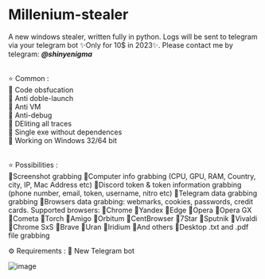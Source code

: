# Millenium-stealer
A new windows stealer, written fully in python. Logs will be sent to telegram via your telegram bot ✨Only for 10$ in 2023✨. Please contact me by telegram: <em>**@shinyenigma**</em>

<br />⭐️ Common :
<br />🔹 Code obsfucation
<br />🔹 Anti doble-launch
<br />🔹 Anti VM
<br />🔹 Anti-debug
<br />🔹 DEliting all traces
<br />🔹 Single exe without dependences
<br />🔹 Working on Windows 32/64 bit

<br />⭐️ Possibilities :
<br />🔹Screenshot grabbing
🔹Computer info grabbing (CPU, GPU, RAM, Country, city, IP, Mac Address etc)
🔹Discord token & token information grabbing (phone number, email, token, username, nitro etc)
🔹Telegram data grabbing grabbing
🔹Browsers data grabbing: webmarks, cookies, passwords, credit cards. Supported browsers: 🔻Chrome 🔻Yandex 🔻Edge 🔻Opera 🔻Opera GX 🔻Cometa 🔻Torch 🔻Amigo 🔻Orbitum 🔻CentBrowser 🔻7Star 🔻Sputnik 🔻Vivaldi 🔻Chrome SxS 🔻Brave 🔻Uran 🔻Iridium 🔻And others
🔹Desktop .txt and .pdf file grabbing

⚙️ Requirements : 🔸 New Telegram bot

![image](https://github.com/Shinyenigma/Millenium-stealer/assets/113016710/21029ff5-2709-455f-aff9-05d1e8a3d447)

